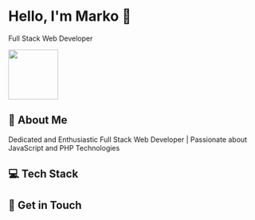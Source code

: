 # Hello, I'm Marko 👋

 Full Stack Web Developer 
 <div> <img  src="https://media.giphy.com/media/ZGbnid8SQaLvd5FnLz/giphy.gif" width="100px" /> </div>

## 🚀 About Me

Dedicated and Enthusiastic Full Stack Web Developer | Passionate about JavaScript and PHP Technologies

## 💻 Tech Stack




## 📝 Get in Touch





<!---
markogra/markogra is a ✨ special ✨ repository because its `README.md` (this file) appears on your GitHub profile.
You can click the Preview link to take a look at your changes.
--->
